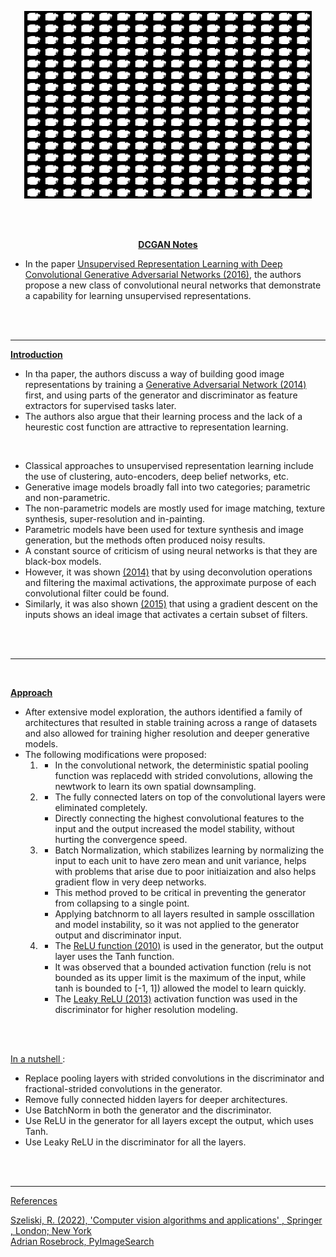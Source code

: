 <p align="center">
  <img width="460" height="300" src="output.gif">
</p>

<br><br>

<p align="center"><b><ins> DCGAN Notes </ins></b></p>

- In the paper [Unsupervised Representation Learning with Deep Convolutional Generative Adversarial Networks (2016)](https://arxiv.org/pdf/2003.08934.pdf), the authors propose a new class of convolutional neural networks that demonstrate a capability for learning unsupervised representations.

<br><br>

---

<ins><b>Introduction</b></ins>

- In tha paper, the authors discuss a way of building good image representations by training a [Generative Adversarial Network (2014)](https://arxiv.org/pdf/1406.2661.pdf) first, and using parts of the generator and discriminator as feature extractors for supervised tasks later.
- The authors also argue that their learning process and the lack of a heurestic cost function are attractive to representation learning.
  

<br>

- Classical approaches to unsupervised representation learning include the use of clustering, auto-encoders, deep belief networks, etc.
- Generative image models broadly fall into two categories; parametric and non-parametric.
- The non-parametric models are mostly used for image matching, texture synthesis, super-resolution and in-painting.
- Parametric models have been used for texture synthesis and image generation, but the methods often produced noisy results.
- A constant source of criticism of using neural networks is that they are black-box models.
- However, it was shown [(2014)](https://arxiv.org/pdf/1311.2901.pdf) that by using deconvolution operations and filtering the maximal activations, the approximate purpose of each convolutional filter could be found.
- Similarly, it was also shown [(2015)](https://ai.googleblog.com/2015/06/inceptionism-going-deeper-into-neural.html) that using a gradient descent on the inputs shows an ideal image that activates a certain subset of filters.

<br><br>

---

<br>

<ins><b> Approach </b></ins>

- After extensive model exploration, the authors identified a family of architectures that resulted in stable training across a range of datasets and also allowed for training higher resolution and deeper generative models.
- The following modifications were proposed: <br>
    1. - In the convolutional network, the deterministic spatial pooling function was replacedd with strided convolutions, allowing the newtwork to learn its own spatial downsampling.
    2. - The fully connected laters on top of the convolutional layers were eliminated completely. 
        - Directly connecting the highest convolutional features to the input and the output increased the model stability, without hurting the convergence speed. 
    3. - Batch Normalization, which stabilizes learning by normalizing the input to each unit to have zero mean and unit variance, helps with problems that arise due to poor initiaization and also helps gradient flow in very deep networks. 
        - This method proved to be critical in preventing the generator from collapsing to a single point. 
        - Applying batchnorm to all layers resulted in sample osscillation and model instability, so it was not applied to the generator output and discriminator input.
    4. - The [ReLU function (2010)](https://www.cs.toronto.edu/~fritz/absps/reluICML.pdf) is used in the generator, but the output layer uses the Tanh function.
       - It was observed that a bounded activation function (relu is not bounded as its upper limit is the maximum of the input, while tanh is bounded to [-1, 1]) allowed the model to learn quickly.
       - The [Leaky ReLU (2013)](http://robotics.stanford.edu/~amaas/papers/relu_hybrid_icml2013_final.pdf) activation function was used in the discriminator for higher resolution modeling.

<br><br>

<ins> In a nutshell </ins> :

- Replace pooling layers with strided convolutions in the discriminator and fractional-strided convolutions in the generator.
- Remove fully connected hidden layers for deeper architectures.
- Use BatchNorm in both the generator and the discriminator.
- Use ReLU in the generator for all layers except the output, which uses Tanh.
- Use Leaky ReLU in the discriminator for all the layers.

<br><br>

---

<ins> References </ins>

[Szeliski, R. (2022), 'Computer vision algorithms and applications' , Springer , London; New York](https://szeliski.org/Book/) <br>
[Adrian Rosebrock, PyImageSearch](https://pyimagesearch.com)